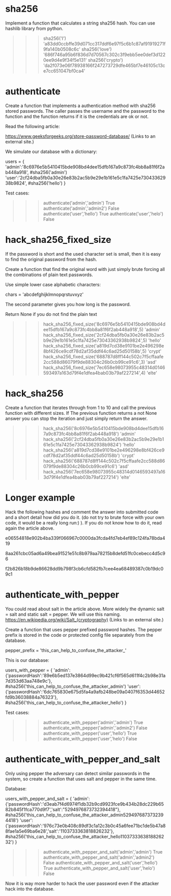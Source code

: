 # sha256

Implement a function that calculates a string sha256 hash. You can use hashlib library from python.


>>> sha256('I')
'a83dd0ccbffe39d071cc317ddf6e97f5c6b1c87af91919271f9fa140b0508c6c'
>>> sha256('love')
'686f746a95b6f836d7d70567c302c3f9ebb5ee0def3d1220ee9d4e9f34f5e131'
>>> sha256('crypto')
'da2f073e06f78938166f247273729dfe465bf7e46105c13ce7cc651047bf0ca4'

# authenticate

Create a function that implements a authentication method with sha256 stored passwords. The caller passes the username and the password to the function and the function returns if it is the credentials are ok or not.

Read the following article:

https://www.geeksforgeeks.org/store-password-database/ (Links to an external site.)

We simulate our database with a dictionary:

users = {
    'admin':'8c6976e5b5410415bde908bd4dee15dfb167a9c873fc4bb8a81f6f2ab448a918', #sha256('admin')
    'user':'2cf24dba5fb0a30e26e83b2ac5b9e29e1b161e5c1fa7425e73043362938b9824', #sha256('hello')
}

Test cases:


>>> authenticate('admin','admin')
True
>>> authenticate('admin','admin2')
False
>>> authenticate('user','hello')
True
>>> authenticate('user','helo')
False

# hack_sha256_fixed_size

If the password is short and the used character set is small, then it is easy to find the original password from the hash.

Create a function that find the original word with just simply brute forcing all the combinations of plain text passwords.

Use simple lower case alphabetic characters:

chars = 'abcdefghijklmnopqrstuvxyz'

The second parameter gives you how long is the password.

Return None if you do not find the plain text

>>> hack_sha256_fixed_size('8c6976e5b5410415bde908bd4dee15dfb167a9c873fc4bb8a81f6f2ab448a918',5)
'admin'
>>> hack_sha256_fixed_size('2cf24dba5fb0a30e26e83b2ac5b9e29e1b161e5c1fa7425e73043362938b9824',5)
'hello'
>>> hack_sha256_fixed_size('a819d7cd38e9101be2e496298e8bf426ce9cdf78d2af35ddf44c6ad25d50158b',5)
'crypt'
>>> hack_sha256_fixed_size('688787d8ff144c502c7f5cffaafe2cc588d86079f9de88304c26b0cb99ce91c6',3)
'asd'
>>> hack_sha256_fixed_size('7ec658e98073955c48314d0146593497a163d79f4e1dfea4bab03b79af227214',4)
'elte'

# hack_sha256

Create a function that iterates through from 1 to 10 and call the previous function with different sizes. If The previous function returns a not None answer you can stop the iteration and just simply return the answer.

>>> hack_sha256('8c6976e5b5410415bde908bd4dee15dfb167a9c873fc4bb8a81f6f2ab448a918')
'admin'
>>> hack_sha256('2cf24dba5fb0a30e26e83b2ac5b9e29e1b161e5c1fa7425e73043362938b9824')
'hello'
>>> hack_sha256('a819d7cd38e9101be2e496298e8bf426ce9cdf78d2af35ddf44c6ad25d50158b')
'crypt'
>>> hack_sha256('688787d8ff144c502c7f5cffaafe2cc588d86079f9de88304c26b0cb99ce91c6')
'asd'
>>> hack_sha256('7ec658e98073955c48314d0146593497a163d79f4e1dfea4bab03b79af227214')
'elte'

# Longer example

Hack the following hashes and comment the answer into submitted code and a short detail how did you do it. (do not try to brute force with your own code, it would be a really long run:) ). If you do not know how to do it, read again the article above.

e06554818e902b4ba339f066967c0000da3fcda4fd7eb4ef89c124fa78bda419

8aa261cbc05ad6a49bea91521e51c8b979aa78215b8defd51fc0cebecc4d5c96

f2b826b18b9de86628dd9b798f3cb6cfd582fb7cee4ea68489387c0b19dc09c1

# authenticate_with_pepper

You could read about salt in the article above. More widely the dynamic salt = salt and static salt = pepper. We will use this naming. 
https://en.wikipedia.org/wiki/Salt_(cryptography) (Links to an external site.)

Create a function that uses pepper prefixed password hashes. The pepper prefix is stored in the code or protected config file separately from the database.

pepper_prefix = 'this_can_help_to_confuse_the_attacker_'

This is our database:

users_with_pepper = {
    'admin':{'passwordHash':'89e6b5ed137e3864d99ec9b421cf6f565d611f4c2b98e31a7d353d63aa748e9c'}, #sha256('this_can_help_to_confuse_the_attacker_admin')
    'user': {'passwordHash':'6dc765830e675d5fa4a9afb248be09a0407f6353d44652fd9b36038884a76323'}, #sha256('this_can_help_to_confuse_the_attacker_hello')
}

Test cases:

>>> authenticate_with_pepper('admin','admin')
True
>>> authenticate_with_pepper('admin','admin2')
False
>>> authenticate_with_pepper('user','hello')
True
>>> authenticate_with_pepper('user','helo')
False

# authenticate_with_pepper_and_salt

Only using pepper the adversary can detect similar passwords in the system, so create a function that uses salt and pepper in the same time.

Database:

users_with_pepper_and_salt = {
    'admin':{'passwordHash':'d3eab7f4d6974f1db32b9cd9923fce9b434b28dc229b6582b845f1fca770d9f7','salt':"5294976873732394418"}, #sha256('this_can_help_to_confuse_the_attacker_admin5294976873732394418')
    'user': {'passwordHash':'976c73e0b408c89df3c1a12c3b0c45a6fee71bc1de5b47a88fae1a5e69ba6e28','salt':'1103733363818826232'}, #sha256('this_can_help_to_confuse_the_attacker_hello1103733363818826232')
}

>>> authenticate_with_pepper_and_salt('admin','admin')
True
>>> authenticate_with_pepper_and_salt('admin','admin2')
False
>>> authenticate_with_pepper_and_salt('user','hello')
True
>>> authenticate_with_pepper_and_salt('user','helo')
False

Now it is way more harder to hack the user password even if the attacker hack into the database.
